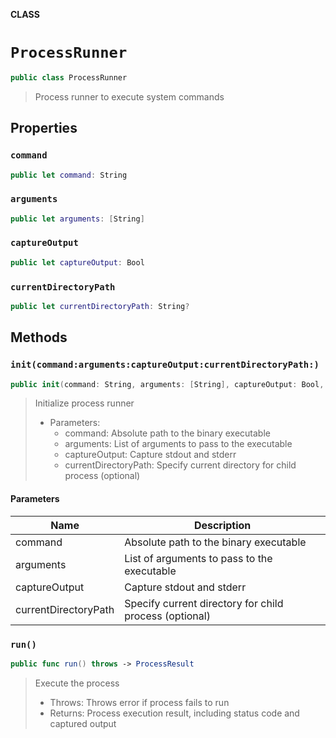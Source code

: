 **CLASS**

# `ProcessRunner`

```swift
public class ProcessRunner
```

> Process runner to execute system commands

## Properties
### `command`

```swift
public let command: String
```

### `arguments`

```swift
public let arguments: [String]
```

### `captureOutput`

```swift
public let captureOutput: Bool
```

### `currentDirectoryPath`

```swift
public let currentDirectoryPath: String?
```

## Methods
### `init(command:arguments:captureOutput:currentDirectoryPath:)`

```swift
public init(command: String, arguments: [String], captureOutput: Bool, currentDirectoryPath: String? = nil)
```

> Initialize process runner
> - Parameters:
>   - command: Absolute path to the binary executable
>   - arguments: List of arguments to pass to the executable
>   - captureOutput: Capture stdout and stderr
>   - currentDirectoryPath: Specify current directory for child process (optional)

#### Parameters

| Name | Description |
| ---- | ----------- |
| command | Absolute path to the binary executable |
| arguments | List of arguments to pass to the executable |
| captureOutput | Capture stdout and stderr |
| currentDirectoryPath | Specify current directory for child process (optional) |

### `run()`

```swift
public func run() throws -> ProcessResult
```

> Execute the process
> - Throws: Throws error if process fails to run
> - Returns: Process execution result, including status code and captured output
